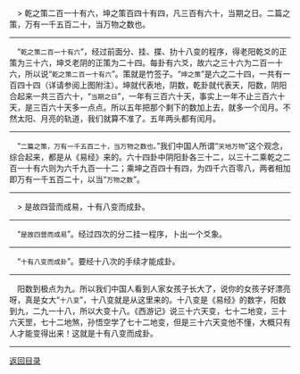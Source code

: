 &emsp;> 乾之策二百一十有六，坤之策百四十有四，凡三百有六十，当期之日。二篇之策，万有一千五百二十，当万物之数也。
___
&emsp;“``乾之策二百一十有六``”，经过前面分、挂、揲、扐十八变的程序，得老阳乾爻的正策为三十六，坤爻老阴的正策为二十四。每卦有六爻，故六之三十六为二百一十六，所以说“``乾之策二百一十有六``”。策就是竹签子。“``坤之策``”是六之二十四，一共有一百四十四（详请参阅上图附注）。坤就代表地，阴数，乾卦就代表天，阳数，阴阳合起来一共三百六十，“``当期之日``”，一年有三百六十天，事实上一年不止三百六十天，是三百六十天多一点点。所以五年把那个剩下的数加上去，就多一个闰月。不然太阳、月亮的轨道，我们就算不准了。五年两头都有闰月。
___
&emsp;“``二篇之策，万有一千五百二十，当万物之数也。``”我们中国人所谓“``天地万物``”这个观念，综合起来，都是从《易经》来的。六十四卦中阴阳卦各三十二，以三十二乘乾之二百一十有六则为六千九百一十二；乘坤之百四十有四，为四千六百零八，两者相加即万有一千五百二十，以当“``万物之数``”。
___
&emsp;> 是故四营而成易，十有八变而成卦。
___
&emsp;“``是故四营而成易``”。经过四次的分二挂一程序，卜出一个爻象。
___
&emsp;“``十有八变而成卦``”。要经十八次的手续才能成卦。
___
&emsp;阳数到极点为九。所以我们中国人看到人家女孩子长大了，说你的女孩子好漂亮呀，真是女大“``十八变``”，十八变就是从这里来的。十八变是《易经》的数字，阳数到九，二九一十八，所以大变十八。《西游记》说三十六天变，七十二地变，三十六天罡，七十二地煞，孙悟空学了七十二地变，但是三十六天变他不懂，大概只有人才能变得出来！这就是十有八变而成卦。
___
[返回目录](../../master/README.md#目录)